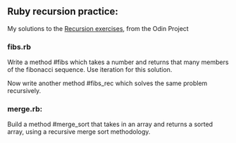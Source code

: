## Ruby recursion practice:

My solutions to the [Recursion exercises](https://www.theodinproject.com/courses/ruby-programming/lessons/recursion?ref=lnav), from the Odin Project

### fibs.rb

Write a method #fibs which takes a number and returns that many members of the fibonacci sequence. Use iteration for this solution.

Now write another method #fibs_rec which solves the same problem recursively.

### merge.rb:

Build a method #merge_sort that takes in an array and returns a sorted array, using a recursive merge sort methodology.
